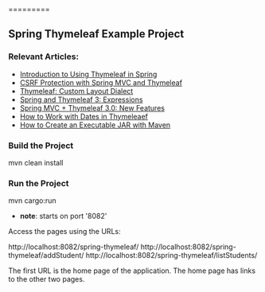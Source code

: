 =========

## Spring Thymeleaf Example Project

### Relevant Articles: 
- [Introduction to Using Thymeleaf in Spring](http://www.nklkarthi.com/thymeleaf-in-spring-mvc)
- [CSRF Protection with Spring MVC and Thymeleaf](http://www.nklkarthi.com/csrf-thymeleaf-with-spring-security)
- [Thymeleaf: Custom Layout Dialect](http://www.nklkarthi.com/thymeleaf-spring-layouts)
- [Spring and Thymeleaf 3: Expressions](http://www.nklkarthi.com/spring-thymeleaf-3-expressions)
- [Spring MVC + Thymeleaf 3.0: New Features](http://www.nklkarthi.com/spring-thymeleaf-3)
- [How to Work with Dates in Thymeleaef](http://www.nklkarthi.com/dates-in-thymeleaf)
- [How to Create an Executable JAR with Maven](http://www.nklkarthi.com/executable-jar-with-maven)

### Build the Project

mvn clean install


### Run the Project
mvn cargo:run
- **note**: starts on port '8082'

Access the pages using the URLs:

http://localhost:8082/spring-thymeleaf/
http://localhost:8082/spring-thymeleaf/addStudent/
http://localhost:8082/spring-thymeleaf/listStudents/

The first URL is the home page of the application. The home page has links to the other two pages.

